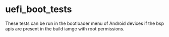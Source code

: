 # uefi_boot_tests

These tests can be run in the bootloader menu of Android devices if the bsp apis are present in the build iamge with root permissions.
